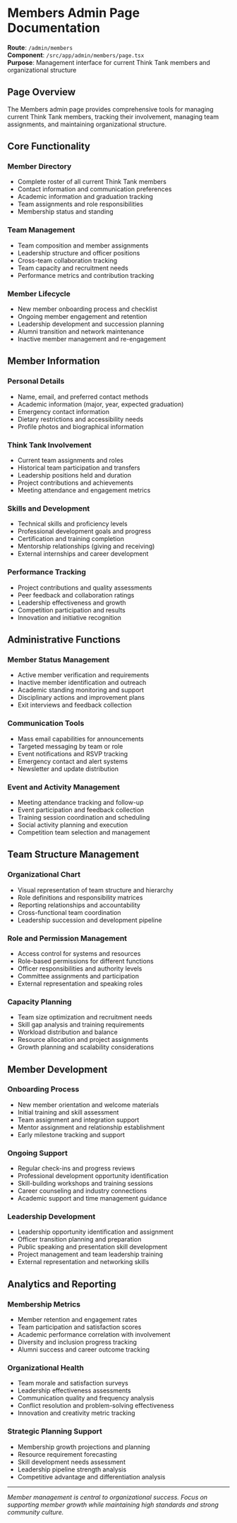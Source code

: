 # Members Admin Page Documentation

**Route**: `/admin/members`  
**Component**: `/src/app/admin/members/page.tsx`  
**Purpose**: Management interface for current Think Tank members and organizational structure

## Page Overview

The Members admin page provides comprehensive tools for managing current Think Tank members, tracking their involvement, managing team assignments, and maintaining organizational structure.

## Core Functionality

### Member Directory

- Complete roster of all current Think Tank members
- Contact information and communication preferences
- Academic information and graduation tracking
- Team assignments and role responsibilities
- Membership status and standing

### Team Management

- Team composition and member assignments
- Leadership structure and officer positions
- Cross-team collaboration tracking
- Team capacity and recruitment needs
- Performance metrics and contribution tracking

### Member Lifecycle

- New member onboarding process and checklist
- Ongoing member engagement and retention
- Leadership development and succession planning
- Alumni transition and network maintenance
- Inactive member management and re-engagement

## Member Information

### Personal Details

- Name, email, and preferred contact methods
- Academic information (major, year, expected graduation)
- Emergency contact information
- Dietary restrictions and accessibility needs
- Profile photos and biographical information

### Think Tank Involvement

- Current team assignments and roles
- Historical team participation and transfers
- Leadership positions held and duration
- Project contributions and achievements
- Meeting attendance and engagement metrics

### Skills and Development

- Technical skills and proficiency levels
- Professional development goals and progress
- Certification and training completion
- Mentorship relationships (giving and receiving)
- External internships and career development

### Performance Tracking

- Project contributions and quality assessments
- Peer feedback and collaboration ratings
- Leadership effectiveness and growth
- Competition participation and results
- Innovation and initiative recognition

## Administrative Functions

### Member Status Management

- Active member verification and requirements
- Inactive member identification and outreach
- Academic standing monitoring and support
- Disciplinary actions and improvement plans
- Exit interviews and feedback collection

### Communication Tools

- Mass email capabilities for announcements
- Targeted messaging by team or role
- Event notifications and RSVP tracking
- Emergency contact and alert systems
- Newsletter and update distribution

### Event and Activity Management

- Meeting attendance tracking and follow-up
- Event participation and feedback collection
- Training session coordination and scheduling
- Social activity planning and execution
- Competition team selection and management

## Team Structure Management

### Organizational Chart

- Visual representation of team structure and hierarchy
- Role definitions and responsibility matrices
- Reporting relationships and accountability
- Cross-functional team coordination
- Leadership succession and development pipeline

### Role and Permission Management

- Access control for systems and resources
- Role-based permissions for different functions
- Officer responsibilities and authority levels
- Committee assignments and participation
- External representation and speaking roles

### Capacity Planning

- Team size optimization and recruitment needs
- Skill gap analysis and training requirements
- Workload distribution and balance
- Resource allocation and project assignments
- Growth planning and scalability considerations

## Member Development

### Onboarding Process

- New member orientation and welcome materials
- Initial training and skill assessment
- Team assignment and integration support
- Mentor assignment and relationship establishment
- Early milestone tracking and support

### Ongoing Support

- Regular check-ins and progress reviews
- Professional development opportunity identification
- Skill-building workshops and training sessions
- Career counseling and industry connections
- Academic support and time management guidance

### Leadership Development

- Leadership opportunity identification and assignment
- Officer transition planning and preparation
- Public speaking and presentation skill development
- Project management and team leadership training
- External representation and networking skills

## Analytics and Reporting

### Membership Metrics

- Member retention and engagement rates
- Team participation and satisfaction scores
- Academic performance correlation with involvement
- Diversity and inclusion progress tracking
- Alumni success and career outcome tracking

### Organizational Health

- Team morale and satisfaction surveys
- Leadership effectiveness assessments
- Communication quality and frequency analysis
- Conflict resolution and problem-solving effectiveness
- Innovation and creativity metric tracking

### Strategic Planning Support

- Membership growth projections and planning
- Resource requirement forecasting
- Skill development needs assessment
- Leadership pipeline strength analysis
- Competitive advantage and differentiation analysis

---

_Member management is central to organizational success. Focus on supporting member growth while maintaining high standards and strong community culture._
